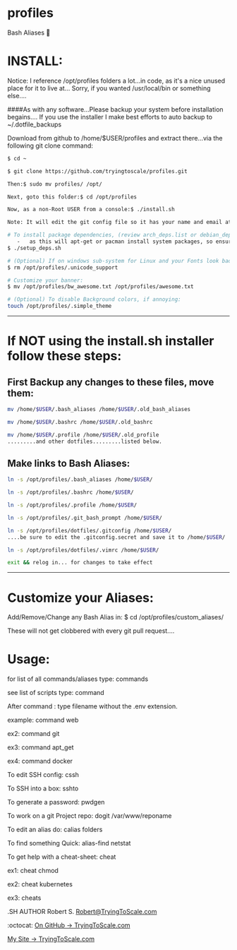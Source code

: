 # profiles
Bash Aliases :rocket:

# INSTALL:
Notice: I reference /opt/profiles folders a lot...in code, as it's a nice unused place for it to live at...
Sorry, if you wanted /usr/local/bin or something else....

####As with any software...Please backup your system before installation begains....
If you use the installer I make best efforts to auto backup to ~/.dotfile_backups

Download from github to /home/$USER/profiles and extract there...via the following git clone command:
```bash
$ cd ~

$ git clone https://github.com/tryingtoscale/profiles.git

Then:$ sudo mv profiles/ /opt/

Next, goto this folder:$ cd /opt/profiles

Now, as a non-Root USER from a console:$ ./install.sh

Note: It will edit the git config file so it has your name and email at this point.

# To install package dependencies, (review arch_deps.list or debian_deps.list - depending on your system):
   -   as this will apt-get or pacman install system packages, so ensure you got system backups....
$ ./setup_deps.sh

# (Optional) If on windows sub-system for Linux and your Fonts look bad...then
$ rm /opt/profiles/.unicode_support

# Customize your banner: 
$ mv /opt/profiles/bw_awesome.txt /opt/profiles/awesome.txt

# (Optional) To disable Background colors, if annoying:
touch /opt/profiles/.simple_theme
```
---

# If NOT using the install.sh installer follow these steps:

## First Backup any changes to these files, move them:
```bash
mv /home/$USER/.bash_aliases /home/$USER/.old_bash_aliases

mv /home/$USER/.bashrc /home/$USER/.old_bashrc

mv /home/$USER/.profile /home/$USER/.old_profile
.........and other dotfiles.........listed below.
```
## Make links to Bash Aliases:
```bash
ln -s /opt/profiles/.bash_aliases /home/$USER/

ln -s /opt/profiles/.bashrc /home/$USER/

ln -s /opt/profiles/.profile /home/$USER/

ln -s /opt/profiles/.git_bash_prompt /home/$USER/

ln -s /opt/profiles/dotfiles/.gitconfig /home/$USER/
....be sure to edit the .gitconfig.secret and save it to /home/$USER/

ln -s /opt/profiles/dotfiles/.vimrc /home/$USER/

exit && relog in... for changes to take effect
```

---

# Customize your Aliases:

Add/Remove/Change any Bash Alias in: $ cd /opt/profiles/custom_aliases/

These will not get clobbered with every git pull request....

# Usage:

for list of all commands/aliases type: commands

see list of scripts type: command

After command : type filename without the .env extension.

example: command web

ex2: command git

ex3: command apt_get

ex4: command docker

To edit SSH config: cssh

To SSH into a box: sshto

To generate a password: pwdgen

To work on a git Project repo: dogit /var/www/reponame

To edit an alias do: calias folders

To find something Quick: alias-find netstat

To get help with a cheat-sheet: cheat

ex1: cheat chmod

ex2: cheat kubernetes

ex3: cheats

.SH AUTHOR
Robert S. <Robert@TryingToScale.com>

:octocat: [On GitHub -> TryingToScale.com](https://github.com/tryingtoscale)

[My Site -> TryingToScale.com](https://TryingToScale.com)
